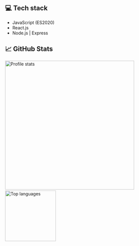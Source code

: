 ## 💻 Tech stack
- JavaScript (ES2020)
- React.js
- Node.js | Express

## 📈 GitHub Stats

<p align="left">
<img src="https://github-readme-stats.vercel.app/api?username=saj96n&count_private=true&show_icons=true" alt="Profile stats" width="420"/>&nbsp;<img src="https://github-readme-stats.vercel.app/api/top-langs/?username=saj96n&layout=compact" alt="Top languages" height="165">
</p>
